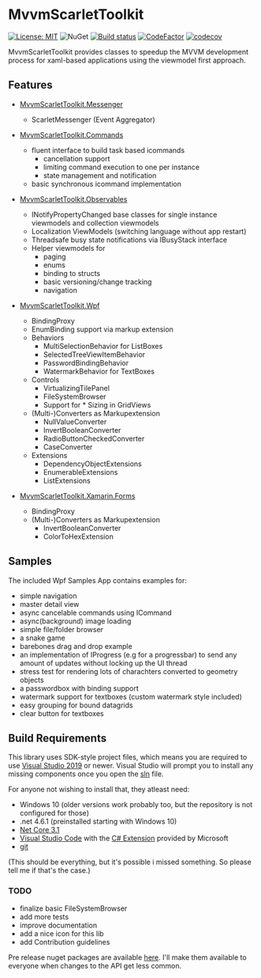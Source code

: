 # MvvmScarletToolkit

[![License: MIT](https://img.shields.io/badge/License-MIT-blue.svg)](https://github.com/Insire/Maple/blob/master/license.md)
![NuGet](https://img.shields.io/nuget/v/:MvvmScarletToolkit.svg)
[![Build status](https://dev.azure.com/SoftThorn/MvvmScarletToolkit/_apis/build/status/MvvmScarletToolkit-CD)](https://dev.azure.com/SoftThorn/MvvmScarletToolkit/_build/latest?definitionId=1)
[![CodeFactor](https://www.codefactor.io/repository/github/insire/mvvmscarlettoolkit/badge)](https://www.codefactor.io/repository/github/insire/mvvmscarlettoolkit)
[![codecov](https://codecov.io/gh/Insire/MvvmScarletToolkit/branch/master/graph/badge.svg)](https://codecov.io/gh/Insire/MvvmScarletToolkit)

MvvmScarletToolkit provides classes to speedup the MVVM development process for xaml-based applications using the viewmodel first approach.

## Features

- [MvvmScarletToolkit.Messenger](src/MvvmScarletToolkit.Messenger/readme.md)

  - ScarletMessenger (Event Aggregator)

- [MvvmScarletToolkit.Commands](src/MvvmScarletToolkit.Commands/readme.md)

  - fluent interface to build task based icommands
    - cancellation support
    - limiting command execution to one per instance
    - state management and notification
  - basic synchronous icommand implementation

- [MvvmScarletToolkit.Observables](src/MvvmScarletToolkit.Observables/readme.md)

  - INotifyPropertyChanged base classes for single instance viewmodels and collection viewmodels
  - Localization ViewModels (switching language without app restart)
  - Threadsafe busy state notifications via IBusyStack interface
  - Helper viewmodels for
    - paging
    - enums
    - binding to structs
    - basic versioning/change tracking
    - navigation

- [MvvmScarletToolkit.Wpf](src/MvvmScarletToolkit.Wpf/readme.md)

  - BindingProxy
  - EnumBinding support via markup extension
  - Behaviors
    - MultiSelectionBehavior for ListBoxes
    - SelectedTreeViewItemBehavior
    - PasswordBindingBehavior
    - WatermarkBehavior for TextBoxes
  - Controls
    - VirtualizingTilePanel
    - FileSystemBrowser
    - Support for * Sizing in GridViews
  - (Multi-)Converters as Markupextension
    - NullValueConverter
    - InvertBooleanConverter
    - RadioButtonCheckedConverter
    - CaseConverter
  - Extensions
    - DependencyObjectExtensions
    - EnumerableExtensions
    - ListExtensions

- [MvvmScarletToolkit.Xamarin.Forms](src/MvvmScarletToolkit.Xamarin.Forms/readme.md)

  - BindingProxy
  - (Multi-)Converters as Markupextension
    - InvertBooleanConverter
    - ColorToHexExtension

## Samples

The included Wpf Samples App contains examples for:

- simple navigation
- master detail view
- async cancelable commands using ICommand
- async(background) image loading
- simple file/folder browser
- a snake game
- barebones drag and drop example
- an implementation of IProgress (e.g for a progressbar) to send any amount of updates without locking up the UI thread
- stress test for rendering lots of charachters converted to geometry objects
- a passwordbox with binding support
- watermark support for textboxes (custom watermark style included)
- easy grouping for bound datagrids
- clear button for textboxes

## Build Requirements

This library uses SDK-style project files, which means you are required to use [Visual Studio 2019](https://visualstudio.microsoft.com/vs/community/) or newer. Visual Studio will prompt you to install any missing components once you open the [sln](./MvvmScarletToolkit.sln) file.

For anyone not wishing to install that, they atleast need:

- Windows 10 (older versions work probably too, but the repository is not configured for those)
- .net 4.6.1 (preinstalled starting with Windows 10)
- [Net Core 3.1](https://dotnet.microsoft.com/download/dotnet-core/3.1)
- [Visual Studio Code](https://code.visualstudio.com/) with the [C# Extension](https://github.com/OmniSharp/omnisharp-vscode) provided by Microsoft
- [git](https://git-scm.com/)

(This should be everything, but it's possible i missed something. So please tell me if that's the case.)

### TODO

- finalize basic FileSystemBrowser
- add more tests
- improve documentation
- add a nice icon for this lib
- add Contribution guidelines

Pre release nuget packages are available [here](https://pkgs.dev.azure.com/SoftThorn/_packaging/SoftThorn/nuget/v3/index.json).
I'll make them available to everyone when changes to the API get less common.
